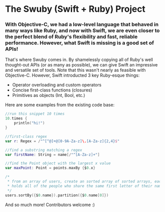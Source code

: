 # The Swuby (Swift + Ruby) Project
### With Objective-C, we had a low-level language that behaved in many ways like Ruby, and now with Swift, we are even closer to the perfect blend of Ruby's flexibility and fast, reliable performance. However, what Swift is missing is a good set of APIs!

That's where Swuby comes in. By shamelessly copying all of Ruby's well thought-out APIs (or as many as possible), we can give Swift an impressive and versatile set of tools. Note that this wasn't nearly as feasible with Objective-C. However, Swift introducted 3 key Ruby-esque things:
* Operator overloading and custom operators
* Concise first-class functions (closures)
* Primitives as objects (Int, Bool, etc.)

Here are some examples from the existing code base:
```swift
//run this snippet 10 times
10.times {
	println("hi!")
}

//first-class regex
var r: Regex = /"^[^@]+@[0-9A-Za-z]\.[A-Za-z]{2,4}$"

//find a substring matching a regex
var firstName: String = name[/"^[A-Za-z]+"]

//find the Point object with the largest x value
var maxPoint: Point = points.maxBy {$0.x}

/*
 * from an array of users, create an sorted array of sorted arrays, each one of which
 * holds all of the people who share the same first letter of their name. think of a contacts table
 */
users.sortBy({$0.name}).partition({$0.name[0]})
```

And so much more! Contributors welcome :)
